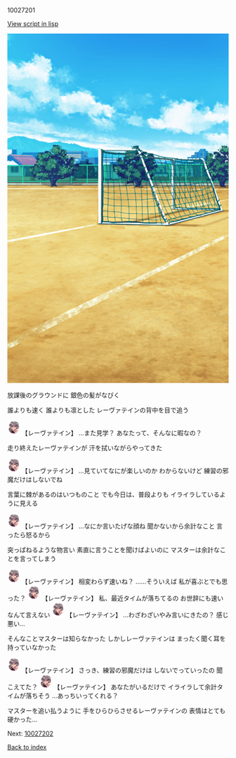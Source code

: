 10027201

[View script in lisp](../scripts/10027201.txt)

![Schoolyard_daytime.png](../images/backgrounds/Schoolyard_daytime.png)

放課後のグラウンドに
銀色の髪がなびく

誰よりも速く
誰よりも凛とした
レーヴァテインの背中を目で追う

<img src="../images/units/100241.png" alt="100241.png" height="34"/>
【レーヴァテイン】
…また見学？
あなたって、そんなに暇なの？

走り終えたレーヴァテインが
汗を拭いながらやってきた

<img src="../images/units/100241.png" alt="100241.png" height="34"/>
【レーヴァテイン】
…見ていてなにが楽しいのか
わからないけど
練習の邪魔だけはしないでね

言葉に棘があるのはいつものこと
でも今日は、普段よりも
イライラしているように見える

<img src="../images/units/100241.png" alt="100241.png" height="34"/>
【レーヴァテイン】
…なにか言いたげな顔ね
聞かないから余計なこと
言ったら怒るから

突っぱねるような物言い
素直に言うことを聞けばよいのに
マスターは余計なことを言ってしまう

<img src="../images/units/100241.png" alt="100241.png" height="34"/>
【レーヴァテイン】
相変わらず速いね？
……そういえば
私が喜ぶとでも思った？

<img src="../images/units/100241.png" alt="100241.png" height="34"/>
【レーヴァテイン】
私、最近タイムが落ちてるの
お世辞にも速いなんて言えない

<img src="../images/units/100241.png" alt="100241.png" height="34"/>
【レーヴァテイン】
…わざわざいやみ言いにきたの？
感じ悪い…

そんなことマスターは知らなかった
しかしレーヴァテインは
まったく聞く耳を持っていなかった

<img src="../images/units/100241.png" alt="100241.png" height="34"/>
【レーヴァテイン】
さっき、練習の邪魔だけは
しないでっていったの
聞こえてた？

<img src="../images/units/100241.png" alt="100241.png" height="34"/>
【レーヴァテイン】
あなたがいるだけで
イライラして余計タイムが落ちそう
…あっちいってくれる？

マスターを追い払うように
手をひらひらさせるレーヴァテインの
表情はとても硬かった…

Next: [10027202](10027202.md)

[Back to index](index.md)
